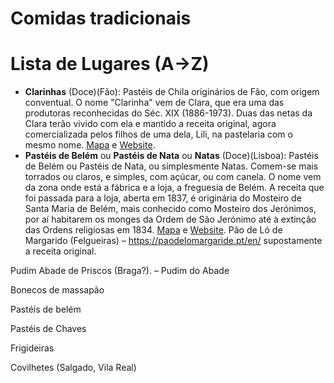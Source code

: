 # Comidas tradicionais


# Lista de Lugares (A→Z)

- **Clarinhas** (Doce)(Fão): Pastéis de Chila originários de Fão, com origem conventual. O nome "Clarinha" vem de Clara, que era uma das produtoras reconhecidas do Séc. XIX (1886-1973). Duas das netas da Clara terão vivido com ela e mantido a receita original, agora comercializada pelos filhos de uma dela, Lili, na pastelaria com o mesmo nome. [Mapa](https://goo.gl/maps/VkmsBCcGPbQEouY76) e [Website](http://www.deliligourmet.com/).
- **Pastéis de Belém** ou **Pastéis de Nata** ou **Natas** (Doce)(Lisboa): Pastéis de Belém ou Pastéis de Nata, ou simplesmente Natas. Comem-se mais torrados ou claros, e simples, com açúcar, ou com canela. O nome vem da zona onde está a fábrica e a loja, a freguesia de Belém. A receita que foi passada para a loja, aberta em 1837, é originária do Mosteiro de Santa Maria de Belém, mais conhecido como Mosteiro dos Jerónimos, por aí habitarem os monges da Ordem de São Jerónimo até à extinção das Ordens religiosas em 1834. [Mapa](https://maps.app.goo.gl/7tD7otZyPQxDyV1T6) e [Website](https://pasteisdebelem.pt/).
Pão de Ló de Margarido (Felgueiras)
– https://paodelomargaride.pt/en/ supostamente a receita original.

Pudim Abade de Priscos (Braga?).
– Pudim do Abade

Bonecos de massapão

Pastéis de belém

Pastéis de Chaves

Frigideiras

Covilhetes (Salgado, Vila Real)
